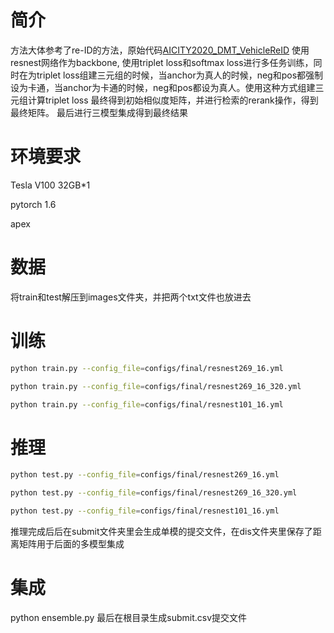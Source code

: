 # 简介
方法大体参考了re-ID的方法，原始代码[AICITY2020_DMT_VehicleReID](https://github.com/heshuting555/AICITY2020_DMT_VehicleReID)
使用resnest网络作为backbone, 使用triplet loss和softmax loss进行多任务训练，同时在为triplet loss组建三元组的时候，当anchor为真人的时候，neg和pos都强制设为卡通，当anchor为卡通的时候，neg和pos都设为真人。使用这种方式组建三元组计算triplet loss
最终得到初始相似度矩阵，并进行检索的rerank操作，得到最终矩阵。
最后进行三模型集成得到最终结果
# 环境要求
Tesla V100 32GB*1

pytorch 1.6

apex
# 数据
将train和test解压到images文件夹，并把两个txt文件也放进去
# 训练
```bash
python train.py --config_file=configs/final/resnest269_16.yml
```
```bash
python train.py --config_file=configs/final/resnest269_16_320.yml
```
```bash
python train.py --config_file=configs/final/resnest101_16.yml
```

# 推理
```bash
python test.py --config_file=configs/final/resnest269_16.yml
```
```bash
python test.py --config_file=configs/final/resnest269_16_320.yml
```
```bash
python test.py --config_file=configs/final/resnest101_16.yml
```
推理完成后后在submit文件夹里会生成单模的提交文件，在dis文件夹里保存了距离矩阵用于后面的多模型集成
# 集成
python ensemble.py
最后在根目录生成submit.csv提交文件

